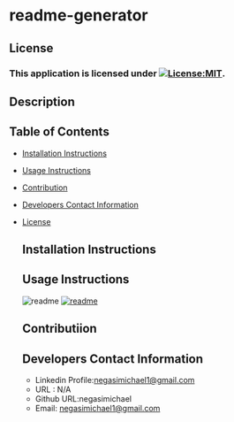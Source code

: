 # readme-generator
## License
  ### This application is licensed under [![License:MIT](https://img.shields.io/badge/License-MIT-yellow.svg)](https://opensource.org/licenses/MIT).

   ## Description
   
   ## Table of Contents
   * [Installation Instructions](#installation-instructions)
   
   * [Usage Instructions](#usage-instructions)
   
   * [Contribution](#Contribution)
   
   * [Developers Contact Information](#Developers-Contact-Information)
     
* [License](#license)

   ## Installation Instructions
   
   ## Usage Instructions
   
    ![readme](imagescreen)
     [![readme](imagescreen)](url.png)
     ## Contributiion
   

   ## Developers Contact Information
    * Linkedin Profile:negasimichael1@gmail.com
    * URL : N/A
    * Github URL:negasimichael
    * Email: negasimichael1@gmail.com
   
  